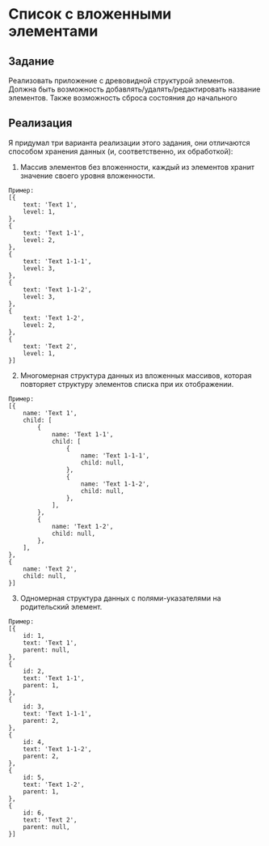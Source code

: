 # Список с вложенными элементами

## Задание

Реализовать приложение с древовидной структурой элементов. Должна быть возможность добавлять/удалять/редактировать
название элементов. Также возможность сброса состояния до начального

## Реализация

Я придумал три варианта реализации этого задания, они отличаются способом хранения данных (и, соответственно, их
обработкой):

1. Массив элементов без вложенности, каждый из элементов хранит значение своего уровня вложенности.

```
Пример:
[{
    text: 'Text 1',
    level: 1,
},
{
    text: 'Text 1-1',
    level: 2,
},
{
    text: 'Text 1-1-1',
    level: 3,
},
{
    text: 'Text 1-1-2',
    level: 3,
},
{
    text: 'Text 1-2',
    level: 2,
},
{
    text: 'Text 2',
    level: 1,
}]
```

2. Многомерная структура данных из вложенных массивов, которая повторяет структуру элементов списка при их отображении.

```
Пример:
[{
    name: 'Text 1',
    child: [
        {
            name: 'Text 1-1',
            child: [
                {
                    name: 'Text 1-1-1',
                    child: null,
                },
                {
                    name: 'Text 1-1-2',
                    child: null,
                },
            ],
        },
        {
            name: 'Text 1-2',
            child: null,
        },
    ],
},
{
    name: 'Text 2',
    child: null,
}]
```

3. Одномерная структура данных с полями-указателями на родительский элемент.

```
Пример:
[{
    id: 1,
    text: 'Text 1',
    parent: null,
},
{
    id: 2,
    text: 'Text 1-1',
    parent: 1,
},
{
    id: 3,
    text: 'Text 1-1-1',
    parent: 2,
},
{
    id: 4,
    text: 'Text 1-1-2',
    parent: 2,
},
{
    id: 5,
    text: 'Text 1-2',
    parent: 1,
},
{
    id: 6,
    text: 'Text 2',
    parent: null,
}]
```

[//]: # (### Сравнение трёх методов)

[//]: # ()

[//]: # (|                                       | Первый способ | Второй способ | Третий способ |)

[//]: # (|---------------------------------------|---------------|---------------|---------------|)

[//]: # (| Читаемость данных в сыром &#40;JSON&#41; виде |               |   |   |)

[//]: # (| Скорость отрисовки элементов списка   | Высокая       |   |   |)

[//]: # (| Простота удаления элемента списка     |               |   |   |)

[//]: # (|                                       |               |   |   |)

[//]: # (|                                       |               |   |   |)

[//]: # (|                                       |               |   |   |)
